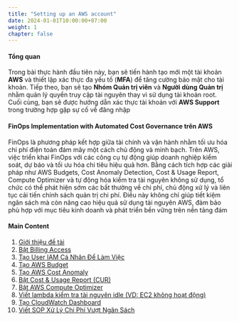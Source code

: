 ```yaml
---
title: "Setting up an AWS account"
date: 2024-01-01T10:00:00+07:00
weight: 1
chapter: false
---
```


#### Tổng quan

Trong bài thực hành đầu tiên này, bạn sẽ tiến hành tạo mới một tài khoản **AWS** và thiết lập xác thực đa yếu tố (**MFA**) để tăng cường bảo mật cho tài khoản. Tiếp theo, bạn sẽ tạo **Nhóm Quản trị viên** và **Người dùng Quản trị** nhằm quản lý quyền truy cập tài nguyên thay vì sử dụng tài khoản root.  
Cuối cùng, bạn sẽ được hướng dẫn xác thực tài khoản với **AWS Support** trong trường hợp gặp sự cố về đăng nhập

#### FinOps Implementation with Automated Cost Governance trên AWS

FinOps là phương pháp kết hợp giữa tài chính và vận hành nhằm tối ưu hóa chi phí điện toán đám mây một cách chủ động và minh bạch. Trên AWS, việc triển khai FinOps với các công cụ tự động giúp doanh nghiệp kiểm soát, dự báo và tối ưu hóa chi tiêu hiệu quả hơn. Bằng cách tích hợp các giải pháp như AWS Budgets, Cost Anomaly Detection, Cost & Usage Report, Compute Optimizer và tự động hóa kiểm tra tài nguyên không sử dụng, tổ chức có thể phát hiện sớm các bất thường về chi phí, chủ động xử lý và liên tục cải tiến chính sách quản trị chi phí. Điều này không chỉ giúp tiết kiệm ngân sách mà còn nâng cao hiệu quả sử dụng tài nguyên AWS, đảm bảo phù hợp với mục tiêu kinh doanh và phát triển bền vững trên nền tảng đám

#### Main Content

1. [Giới thiệu đề tài](1-introduce/)
2. [Bật Billing Access](2-billing-access)
3. [Tạo User IAM Cá Nhân Để Làm Việc](3-create-user-iam/)
4. [Tạo AWS Budget](4-create-aws-budget/)
5. [Tạo AWS Cost Anomaly](5-create-aWS-cost-anomaly-detection/)
6. [Bật Cost & Usage Report (CUR)](6-cost-&-usage-report/)
7. [Bật AWS Compute Optimizer](7-aWS-compute-optimizer/)
8. [Viết lambda kiểm tra tài nguyên idle (VD: EC2 không hoạt động)](8-lambda-for-idle/)
9. [Tạo CloudWatch Dashboard](10-create_cloudwatch-dashboard/)
10. [Viết SOP Xử Lý Chi Phí Vượt Ngân Sách](11-sopp/)

<!-- 9. [Gửi Log vào S3 hoặc SNS](\9-log-in-s3-or-sns/) -->
